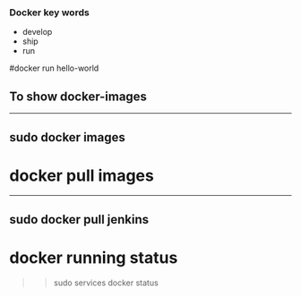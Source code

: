 ### Docker key words

- develop
- ship
- run

#docker run hello-world

## To show docker-images

---
sudo docker images
---


# docker pull images

---
sudo docker pull jenkins
---

# docker running status

>> sudo services docker status



